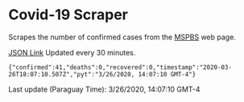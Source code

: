 # Covid-19 Scraper

Scrapes the number of confirmed cases from the [MSPBS](https://www.mspbs.gov.py/covid-19.php) web page.

[JSON Link](https://jmayalag.github.io/covid19-scrape/cases.json)
Updated every 30 minutes.
```
{"confirmed":41,"deaths":0,"recovered":0,"timestamp":"2020-03-26T18:07:10.507Z","pyt":"3/26/2020, 14:07:10 GMT-4"}
```
Last update (Paraguay Time): 3/26/2020, 14:07:10 GMT-4